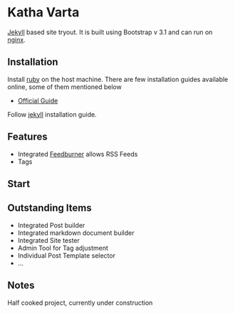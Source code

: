# Katha Varta

[Jekyll](http://jekyllrb.com) based site tryout. It is built using Bootstrap v 3.1 and can run on [nginx](http://nginx.org).

## Installation

Install [ruby](https://www.ruby-lang.org/en/downloads/) on the host machine. There are few installation guides available online, some of them mentioned below
- [Official Guide](https://www.ruby-lang.org/en/installation/)

Follow [jekyll]() installation guide.

## Features

- Integrated [Feedburner]() allows RSS Feeds
- Tags

## Start

## Outstanding Items

- Integrated Post builder
- Integrated markdown document builder
- Integrated Site tester
- Admin Tool for Tag adjustment
- Individual Post Template selector
- ...

## Notes

Half cooked project, currently under construction

